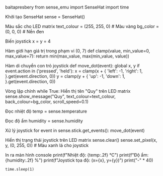 baitapresbery
from sense_emu import SenseHat
import time

Khởi tạo SenseHat
sense = SenseHat()

Màu sắc cho LED matrix
text_colour = (255, 255, 0)  # Màu vàng
bg_color = (0, 0, 0)         # Nền đen

Biến joystick
x = y = 4

Hàm giới hạn giá trị trong phạm vi (0, 7)
def clamp(value, min_value=0, max_value=7):
    return min(max_value, max(min_value, value))

Hàm di chuyển con trỏ joystick
def move_dot(event):
    global x, y
    if event.action in ('pressed', 'held'):
        x = clamp(x + {
            'left': -1,
            'right': 1,
        }.get(event.direction, 0))
        y = clamp(y + {
            'up': -1,
            'down': 1,
        }.get(event.direction, 0))

Vòng lặp chính
while True:
Hiển thị tên "Quy" trên LED matrix
    sense.show_message("Quy", text_colour=text_colour, back_colour=bg_color, scroll_speed=0.1)
    
Đọc nhiệt độ
    temp = sense.temperature
    
Đọc độ ẩm
    humidity = sense.humidity
    
Xử lý joystick
    for event in sense.stick.get_events():
        move_dot(event)
    
Hiển thị trạng thái joystick trên LED matrix
    sense.clear()
    sense.set_pixel(x, y, (0, 255, 0))  # Màu xanh lá cho joystick
    
In ra màn hình console
    print(f"Nhiệt độ: {temp:.2f} °C")
    print(f"Độ ẩm: {humidity:.2f} %")
    print(f"Joystick tọa độ: (x={x}, y={y})")
    print("-" * 40)
    
    time.sleep(1)
